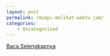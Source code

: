 ```yaml
---
layout: post
permalink: /mimpi-melihat-waktu-jam/
categories:
    - Uncategorized
---
```


[Baca Selengkapnya](/02)